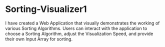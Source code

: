 # Sorting-Visualizer1
I have created a Web Application that visually demonstrates the working of various Sorting Algorithms. Users can interact with the application to choose a Sorting Algorithm, adjust the Visualization Speed, and provide their own Input Array for sorting.
